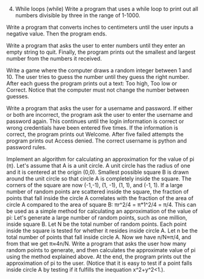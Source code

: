 4. While loops (while)
Write a program that uses a while loop to print out all numbers divisible by three in the range of 1-1000.

Write a program that converts inches to centimeters until the user inputs a negative value. Then the program ends.

Write a program that asks the user to enter numbers until they enter an empty string to quit. Finally, the program prints out the smallest and largest number from the numbers it received.

Write a game where the computer draws a random integer between 1 and 10. The user tries to guess the number until they guess the right number. After each guess the program prints out a text: Too high, Too low or Correct. Notice that the computer must not change the number between guesses.

Write a program that asks the user for a username and password. If either or both are incorrect, the program ask the user to enter the username and password again. This continues until the login information is correct or wrong credentials have been entered five times. If the information is correct, the program prints out Welcome. After five failed attempts the program prints out Access denied. The correct username is python and password rules.

Implement an algorithm for calculating an approximation for the value of pi (π). Let's assume that A is a unit circle. A unit circle has the radius of one and it is centered at the origin (0,0). Smallest possible square B is drawn around the unit circle so that circle A is completely inside the square. The corners of the square are now (-1,-1), (1, -1), (1, 1), and (-1, 1). If a large number of random points are scattered inside the square, the fraction of points that fall inside the circle A correlates with the fraction of the area of circle A compared to the area of square B: πr^2/4 = π*1^2/4 = π/4. This can be used as a simple method for calculating an approximation of the value of pi: Let's generate a large number of random points, such as one million, inside square B. Let N be the total number of random points. Each point inside the square is tested for whether it resides inside circle A. Let n be the total number of points that fall inside circle A. Now we have n/N≈π/4, and from that we get π≈4n/N. Write a program that asks the user how many random points to generate, and then calculates the approximate value of pi using the method explained above. At the end, the program prints out the approximation of pi to the user. (Notice that it is easy to test if a point falls inside circle A by testing if it fulfills the inequation x^2+y^2<1.).
